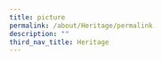 ```yaml
---
title: picture
permalink: /about/Heritage/permalink
description: ""
third_nav_title: Heritage
---
```

[](/files/Shanmugadas.pdf)